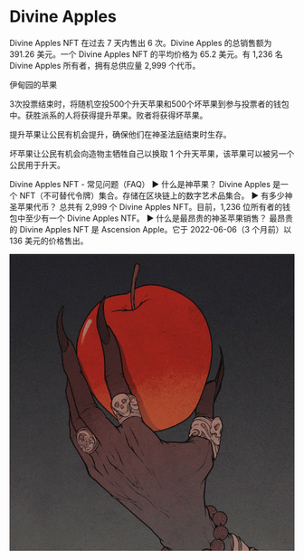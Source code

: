 # Divine Apples

Divine Apples NFT 在过去 7 天内售出 6 次。Divine Apples 的总销售额为 391.26 美元。一个 Divine Apples NFT 的平均价格为 65.2 美元。有 1,236 名 Divine Apples 所有者，拥有总供应量 2,999 个代币。

伊甸园的苹果

3次投票结束时，将随机空投500个升天苹果和500个坏苹果到参与投票者的钱包中。获胜派系的人将获得提升苹果。败者将获得坏苹果。

提升苹果让公民有机会提升，确保他们在神圣法庭结束时生存。

坏苹果让公民有机会向造物主牺牲自己以换取 1 个升天苹果，该苹果可以被另一个公民用于升天。

Divine Apples NFT - 常见问题（FAQ）
▶ 什么是神苹果？
Divine Apples 是一个 NFT（不可替代令牌）集合。存储在区块链上的数字艺术品集合。
▶ 有多少神圣苹果代币？
总共有 2,999 个 Divine Apples NFT。目前，1,236 位所有者的钱包中至少有一个 Divine Apples NTF。
▶ 什么是最昂贵的神圣苹果销售？
最昂贵的 Divine Apples NFT 是 Ascension Apple。它于 2022-06-06（3 个月前）以 136 美元的价格售出。

![NFT](微信截图_20220902181946.png)


